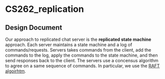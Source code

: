 # CS262_replication


## Design Document
Our approach to replicated chat server is the __replicated state machine__ approach.
Each server maintains a state machine and a log of commands/requests.
Servers takes commands from the client, add the commands to the log, apply the commands to the state machine, and then send responses back to the client. 
The servers use a concensus algorithm to agree on a same sequence of commands.  In particular, we use the [RAFT algoirhtm](https://raft.github.io/raft.pdf).
